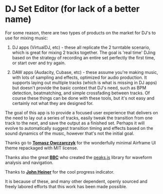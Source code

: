 # DJ Set Editor (for lack of a better name)

For some reason, there are two types of products on the market for DJ's to use for mixing music:

1. DJ apps (VirtualDJ, etc) - these all replicate the 2 turntable scenario, which is great for mixing 2 tracks together. The goal is 'real time' DJing based on the strategy of recording an entire set perfectly the first time, or start over and try again.

2. DAW apps (Audacity, Cubase, etc) - these assume you're making music, with lots of sampling and effects, optimized for audio production. It supports laying out multiple tracks (which is what is missing in DJ apps) but doesn't provide the basic context that DJ's need, such as BPM detection, beatmatching, and simple crossfading between tracks. Of course these things can be done with these tools, but it's not easy and certainly not what they are designed for.

The goal of this app is to provide a focused user experience that delivers on the need to lay out a series of tracks, easily tweak the transition from one track to the next, and save the output as a finished set. Perhaps it will evolve to automatically suggest transition timing and effects based on the sound dynamics of the music, however that's not the initial goal.

Thanks go to [**Tomasz Owczarczyk**](https://github.com/0wczar) for the wonderfully minimal Airframe UI theme repackaged with MIT license.

Thanks also the great [**BBC**](https://github.com/bbc) who created the [peaks.js](https://github.com/bbc/peaks.js) library for waveform analysis and navigation.

Thanks to [**John Heiner**](https://codepen.io/johnheiner) for the cool progress indicator.

It is because of these, and many other dependent, openly sourced and freely labored efforts that this work has been made possible.